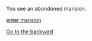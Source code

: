 You see an abondoned mansion.

[enter mansion](inside-mansion.md)

[Go to the backyard](backyard.md)
